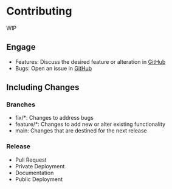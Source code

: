 # Contributing

WIP

## Engage

- Features: Discuss the desired feature or alteration in [GitHub](https://github.com/LinkedMink/node-cli-utilities/discussions)
- Bugs: Open an issue in [GitHub](https://github.com/LinkedMink/node-cli-utilities/issues)

## Including Changes

### Branches

- fix/\*: Changes to address bugs
- feature/\*: Changes to add new or alter existing functionality
- main: Changes that are destined for the next release

### Release

- Pull Request
- Private Deployment
- Documentation
- Public Deployment
